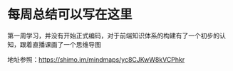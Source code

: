 # 每周总结可以写在这里

第一周学习，并没有开始正式编码，对于前端知识体系的构建有了一个初步的认知，跟着直播课画了一个思维导图

地址参照：https://shimo.im/mindmaps/yc8CJKwW8kVCPhkr